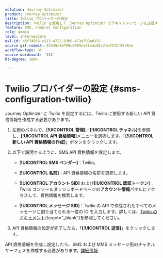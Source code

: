 ```yaml
---
solution: Journey Optimizer
product: journey optimizer
title: Twilio プロバイダーの設定
description: Twilio を使用して Journey Optimizer でテキストメッセージを送信するように環境を設定する方法を説明します
feature: SMS, Channel Configuration
role: Admin
level: Intermediate
exl-id: d6f74566-c913-4727-83b9-473a798a0158
source-git-commit: 8f045e1b709c0059ce21cda68c21e8732f58e51e
workflow-type: ht
source-wordcount: '151'
ht-degree: 100%

---
```


# Twilio プロバイダーの設定 {#sms-configuration-twilio}

Journey Optimizer に Twilio を設定するには、Twilio に使用する新しい API 資格情報を作成する必要があります。

1. 左側のパネルで、**[!UICONTROL 管理]**／**[!UICONTROL チャネル]**&#x200B;を参照し、**[!UICONTROL API 資格情報]**&#x200B;メニューを選択します。「**[!UICONTROL 新しい API 資格情報の作成]**」ボタンをクリックします。

1. 以下で説明するように、SMS API 資格情報を設定します。

   * **[!UICONTROL SMS ベンダー]**：Twilio。

   * **[!UICONTROL 名前]**：API 資格情報の名前を選択します。

   * **[!UICONTROL アカウント SID]** および&#x200B;**[!UICONTROL 認証トークン]**：Twilio コンソールダッシュボードページの&#x200B;**アカウント情報**&#x200B;パネルにアクセスして、資格情報を検索します。

   * **[!UICONTROL メッセージ SID]**：Twilio の API で作成されたすべてのメッセージに割り当てられる一意の ID を入力します。詳しくは、[Twilio のドキュメント](https://support.twilio.com/hc/en-us/articles/223134387-What-is-a-Message-SID-){target="_blank"}を参照してください。

1. API 資格情報の設定が完了したら、「**[!UICONTROL 送信]**」をクリックします。

API 資格情報を作成し設定したら、SMS および MMS メッセージ用のチャネルサーフェスを作成する必要があります。[詳細情報](sms-configuration-surface.md)

